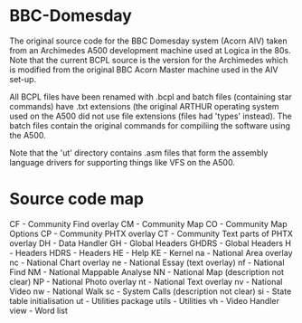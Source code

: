# BBC-Domesday
The original source code for the BBC Domesday system (Acorn AIV) taken from an Archimedes A500 development machine used at Logica in the 80s.  Note that the current BCPL source is the version for the Archimedes which is modified from the original BBC Acorn Master machine used in the AIV set-up.

All BCPL files have been renamed with .bcpl and batch files (containing star commands) have .txt extensions (the original ARTHUR operating system used on the A500 did not use file extensions (files had 'types' instead).  The batch files contain the original commands for compiliing the software using the A500.

Note that the 'ut' directory contains .asm files that form the assembly language drivers for supporting things like VFS on the A500.

# Source code map
CF - Community Find overlay
CM - Community Map
CO - Community Map Options
CP - Community PHTX overlay
CT - Community Text parts of PHTX overlay
DH - Data Handler
GH - Global Headers
GHDRS - Global Headers
H - Headers
HDRS - Headers
HE - Help
KE - Kernel
na - National Area overlay
nc - National Chart overlay
ne - National Essay (text overlay)
nf - National Find
NM - National Mappable Analyse
NN - National Map (description not clear)
NP - National Photo overlay
nt - National Text overlay
nv - National Video
nw - National Walk
sc - System Calls (description not clear)
si - State table initialisation
ut - Utilities package
utils - Utilities
vh - Video Handler
view - Word list


